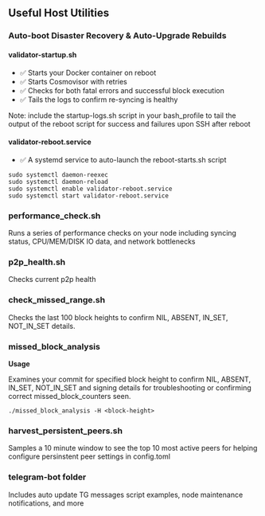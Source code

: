 ## Useful Host Utilities

### Auto-boot Disaster Recovery & Auto-Upgrade Rebuilds

#### validator-startup.sh
* ✅ Starts your Docker container on reboot
* ✅ Starts Cosmovisor with retries
* ✅ Checks for both fatal errors and successful block execution
* ✅ Tails the logs to confirm re-syncing is healthy 

Note: include the startup-logs.sh script in your bash_profile to tail the output of the reboot script for success and failures upon SSH after reboot

#### validator-reboot.service
* ✅ A systemd service to auto-launch the reboot-starts.sh script

```
sudo systemctl daemon-reexec
sudo systemctl daemon-reload
sudo systemctl enable validator-reboot.service
sudo systemctl start validator-reboot.service
``` 

### performance_check.sh

Runs a series of performance checks on your node including syncing status, CPU/MEM/DISK IO data, and network bottlenecks

### p2p_health.sh

Checks current p2p health

### check_missed_range.sh

Checks the last 100 block heights to confirm NIL, ABSENT, IN_SET, NOT_IN_SET details.

### missed_block_analysis

**Usage**

Examines your commit for specified block height to confirm NIL, ABSENT, IN_SET, NOT_IN_SET and signing details for troubleshooting or confirming correct missed_block_counters seen. 

```
./missed_block_analysis -H <block-height>
```

### harvest_persistent_peers.sh

Samples a 10 minute window to see the top 10 most active peers for helping configure persinstent peer settings in config.toml

### telegram-bot folder

Includes auto update TG messages script examples, node maintenance notifications, and more
